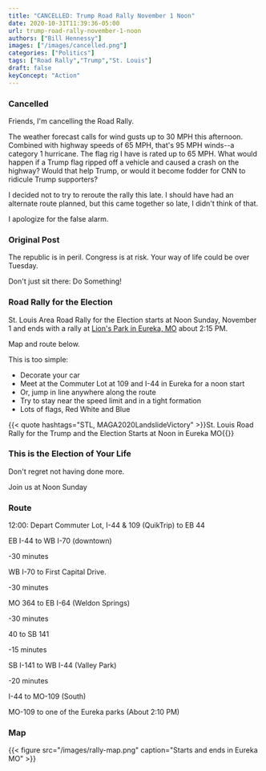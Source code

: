 ```yaml
---
title: "CANCELLED: Trump Road Rally November 1 Noon"
date: 2020-10-31T11:39:36-05:00
url: trump-road-rally-november-1-noon
authors: ["Bill Hennessy"]
images: ["/images/cancelled.png"]
categories: ["Politics"]
tags: ["Road Rally","Trump","St. Louis"]
draft: false
keyConcept: "Action"
---
```

### Cancelled

Friends, I'm cancelling the Road Rally. 

The weather forecast calls for wind gusts up to 30 MPH this afternoon. Combined with highway speeds of 65 MPH, that's 95 MPH winds--a category 1 hurricane. The flag rig I have is rated up to 65 MPH. What would happen if a Trump flag ripped off a vehicle and caused a crash on the highway? Would that help Trump, or would it become fodder for CNN to ridicule Trump supporters?

I decided not to try to reroute the rally this late. I should have had an alternate route planned, but this came together so late, I didn't think of that. 

I apologize for the false alarm. 

### Original Post


The republic is in peril. Congress is at risk. Your way of life could be over Tuesday. 

Don't just sit there: Do Something!

### Road Rally for the Election

St. Louis Area Road Rally for the Election starts at Noon Sunday, November 1 and ends with a rally at [Lion's Park in Eureka, MO](https://maps.apple.com/place?q=Lions%20Park&auid=13457332145794198431&address=354–364%20Bald%20Hill%20Rd,%20Eureka,%20MO%20%2063025,%20United%20States&ll=38.4987022,-90.6303527) about 2:15 PM. 

Map and route below. 

This is too simple:

- Decorate your car
- Meet at the Commuter Lot at 109 and I-44 in Eureka for a noon start 
- Or, jump in line anywhere along the route
- Try to stay near the speed limit and in a tight formation
- Lots of flags, Red White and Blue

{{< quote hashtags="STL, MAGA2020LandslideVictory" >}}St. Louis Road Rally for the Trump and the Election Starts at Noon in Eureka MO{{</quote>}}

### This is the Election of Your Life

Don't regret not having done more. 

Join us at Noon Sunday

### Route

12:00: Depart Commuter Lot, I-44 & 109 (QuikTrip) to EB 44  

EB I-44 to WB I-70 (downtown)

-30 minutes

WB I-70 to First Capital Drive.

-30 minutes

MO 364 to EB I-64 (Weldon Springs)

-30 minutes

40 to SB 141 

-15 minutes

SB I-141 to WB I-44 (Valley Park)

-20 minutes

I-44 to MO-109 (South)

MO-109 to one of the Eureka parks (About 2:10 PM)

### Map

{{< figure src="/images/rally-map.png" caption="Starts and ends in Eureka MO" >}}
